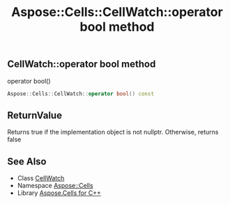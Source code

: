 ﻿---
title: Aspose::Cells::CellWatch::operator bool method
linktitle: operator bool
second_title: Aspose.Cells for C++ API Reference
description: 'Aspose::Cells::CellWatch::operator bool method. operator bool() in C++.'
type: docs
weight: 400
url: /cpp/aspose.cells/cellwatch/operator_bool/
---
## CellWatch::operator bool method


operator bool()

```cpp
Aspose::Cells::CellWatch::operator bool() const
```


## ReturnValue

Returns true if the implementation object is not nullptr. Otherwise, returns false

## See Also

* Class [CellWatch](../)
* Namespace [Aspose::Cells](../../)
* Library [Aspose.Cells for C++](../../../)
